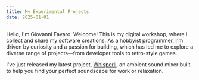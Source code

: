 ```yaml
---
title: My Experimental Projects
date: 2025-01-01
---
```


Hello, I'm Giovanni Favaro.
Welcome! This is my digital workshop, where I collect and share my software creations. As a hobbyist programmer, I'm driven by curiosity and a passion for building, which has led me to explore a diverse range of projects—from developer tools to retro-style games.

I've just released my latest project, [Whisperli](https://giovifav.github.io/whisperli/), an ambient sound mixer built to help you find your perfect soundscape for work or relaxation.
